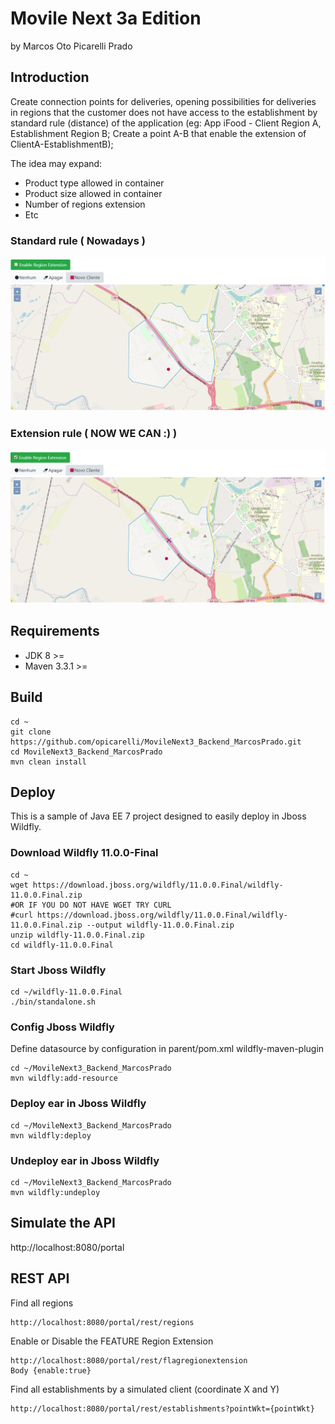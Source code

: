 # Movile Next 3a Edition
by Marcos Oto Picarelli Prado

## Introduction

Create connection points for deliveries, opening possibilities for deliveries in regions that the customer does not have access to the establishment by standard rule (distance) of the application (eg: App iFood - Client Region A, Establishment Region B; Create a point A-B that enable the extension of ClientA-EstablishmentB);

The idea may expand:
 - Product type allowed in container
 - Product size allowed in container
 - Number of regions extension
 - Etc

### Standard rule ( Nowadays )
![alt Image how a client see establishments today](docs/how-a-client-see-establishments-today.png)

### Extension rule ( NOW WE CAN :) )
![alt Image how a client WILL see establishments](docs/how-a-client-WILL-see-establishments.png)

## Requirements
 - JDK 8 >=
 - Maven 3.3.1 >=

## Build

```console
cd ~
git clone https://github.com/opicarelli/MovileNext3_Backend_MarcosPrado.git
cd MovileNext3_Backend_MarcosPrado
mvn clean install
```

## Deploy

This is a sample of Java EE 7 project designed to easily deploy in Jboss Wildfly.

### Download Wildfly 11.0.0-Final
```console
cd ~
wget https://download.jboss.org/wildfly/11.0.0.Final/wildfly-11.0.0.Final.zip
#OR IF YOU DO NOT HAVE WGET TRY CURL
#curl https://download.jboss.org/wildfly/11.0.0.Final/wildfly-11.0.0.Final.zip --output wildfly-11.0.0.Final.zip
unzip wildfly-11.0.0.Final.zip
cd wildfly-11.0.0.Final
```

### Start Jboss Wildfly
```console
cd ~/wildfly-11.0.0.Final
./bin/standalone.sh
```

### Config Jboss Wildfly

Define datasource by configuration in parent/pom.xml wildfly-maven-plugin
```console
cd ~/MovileNext3_Backend_MarcosPrado
mvn wildfly:add-resource 
```

### Deploy ear in Jboss Wildfly
```console
cd ~/MovileNext3_Backend_MarcosPrado
mvn wildfly:deploy 
```

### Undeploy ear in Jboss Wildfly
```console
cd ~/MovileNext3_Backend_MarcosPrado
mvn wildfly:undeploy 
```

## Simulate the API

http://localhost:8080/portal

## REST API

Find all regions
```console
http://localhost:8080/portal/rest/regions
```

Enable or Disable the FEATURE Region Extension
```console
http://localhost:8080/portal/rest/flagregionextension
Body {enable:true}
```

Find all establishments by a simulated client (coordinate X and Y)
```console
http://localhost:8080/portal/rest/establishments?pointWkt={pointWkt}
```
